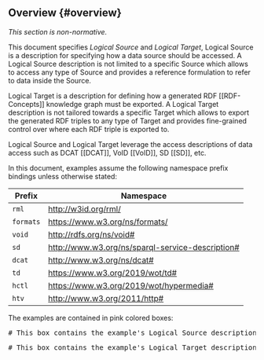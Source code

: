 ## Overview {#overview}

*This section is non-normative.*

This document specifies *Logical Source* and *Logical Target*, 
Logical Source is a description
for specifying how a data source should be accessed.
A Logical Source description is not limited to a specific Source
which allows to access any type of Source and provides a reference formulation
to refer to data inside the Source.

Logical Target is
a description for defining how a generated 
RDF [[RDF-Concepts]]
knowledge graph must be exported. 
A Logical Target description is not tailored towards a specific Target 
which allows to export the generated RDF triples to any type of Target
and provides fine-grained control over where each RDF triple is exported to.

Logical Source and Logical Target leverage
the access descriptions of data access 
such as DCAT [[DCAT]], VoID [[VoID]], SD [[SD]], etc. 

In this document, examples assume 
the following namespace prefix bindings unless otherwise stated:

| Prefix    | Namespace                                        |
| --------- | ------------------------------------------------ |
| `rml`     | http://w3id.org/rml/                             |
| `formats` | https://www.w3.org/ns/formats/                   |
| `void`    | http://rdfs.org/ns/void#                         |
| `sd`      | http://www.w3.org/ns/sparql-service-description# |
| `dcat`    | http://www.w3.org/ns/dcat#                       |
| `td`      | https://www.w3.org/2019/wot/td#                  |
| `hctl`    | https://www.w3.org/2019/wot/hypermedia#          |
| `htv`     | http://www.w3.org/2011/http#                     |

The examples are contained in pink colored boxes:

<pre class="ex-source">
# This box contains the example's Logical Source description.
</pre>

<pre class="ex-target">
# This box contains the example's Logical Target description.
</pre>
